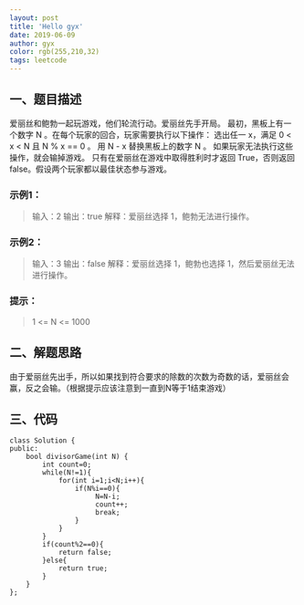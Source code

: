 ```yaml
---
layout: post
title: 'Hello gyx'
date: 2019-06-09
author: gyx
color: rgb(255,210,32)
tags: leetcode
---
```

## 一、题目描述
爱丽丝和鲍勃一起玩游戏，他们轮流行动。爱丽丝先手开局。
最初，黑板上有一个数字 N 。在每个玩家的回合，玩家需要执行以下操作：
选出任一 x，满足 0 < x < N 且 N % x == 0 。
	用 N - x 替换黑板上的数字 N 。
如果玩家无法执行这些操作，就会输掉游戏。
只有在爱丽丝在游戏中取得胜利时才返回 True，否则返回 false。假设两个玩家都以最佳状态参与游戏。
### 示例1：
> 	输入：2
输出：true
解释：爱丽丝选择 1，鲍勃无法进行操作。
### 示例2：
> 输入：3
输出：false
解释：爱丽丝选择 1，鲍勃也选择 1，然后爱丽丝无法进行操作。
### 提示：
>1 <= N <= 1000

## 二、解题思路
由于爱丽丝先出手，所以如果找到符合要求的除数的次数为奇数的话，爱丽丝会赢，反之会输。（根据提示应该注意到一直到N等于1结束游戏）
## 三、代码
```
class Solution {
public:
    bool divisorGame(int N) {
        int count=0;
        while(N!=1){
            for(int i=1;i<N;i++){
                if(N%i==0){
                     N=N-i;
                     count++;
                     break;
                }               
            }
        }
        if(count%2==0){
            return false;
        }else{
            return true;
        }
    }
};
```





